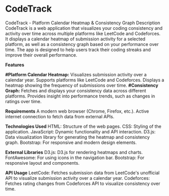 # CodeTrack
CodeTrack - Platform Calendar Heatmap & Consistency Graph
Description
CodeTrack is a web application that visualizes your coding consistency and activity over time across multiple platforms like LeetCode and Codeforces. It displays a calendar heatmap of submission activity for a selected platform, as well as a consistency graph based on your performance over time. The app is designed to help users track their coding streaks and improve their overall performance.

**Features**

**#Platform Calendar Heatmap:**
Visualizes submission activity over a calendar year.
Supports platforms like LeetCode and Codeforces.
Displays a heatmap showing the frequency of submissions over time.
**#Consistency Graph:**
Fetches and displays your consistency data across different platforms.
Provides insight into performance trends, such as changes in ratings over time.

**Requirements**
A modern web browser (Chrome, Firefox, etc.).
Active internet connection to fetch data from external APIs.

**Technologies Used**
HTML: Structure of the web pages.
CSS: Styling of the application.
JavaScript: Dynamic functionality and API interaction.
D3.js: Data visualization library for generating the heatmap and consistency graph.
Bootstrap: For responsive and modern design elements.

**External Libraries**
D3.js: D3.js for rendering heatmaps and charts.
FontAwesome: For using icons in the navigation bar.
Bootstrap: For responsive layout and components.

**API Usage**
LeetCode: Fetches submission data from LeetCode's unofficial API to visualize submission activity over a calendar year.
Codeforces: Fetches rating changes from Codeforces API to visualize consistency over time.

